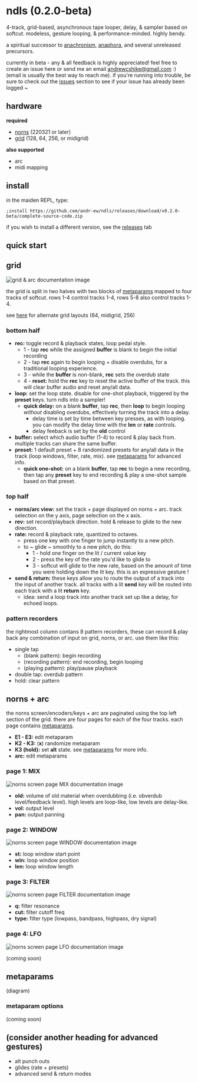 # ndls (0.2.0-beta)

4-track, grid-based, asynchronous tape looper, delay, & sampler based on softcut. modeless, gesture looping, & performance-minded. highly bendy.

a spiritual successor to [anachronism](https://github.com/andr-ew/prosody#anachronsim), [anaphora](https://github.com/andr-ew/prosody#anaphora), and several unreleased precursors.

currently in beta - any & all feedback is highly appreciated! feel free to create an issue here or send me an email andrewcshike@gmail.com :) (email is usually the best way to reach me). if you're running into trouble, be sure to check out the [issues](https://github.com/andr-ew/ndls/issues) section to see if your issue has already been logged ~
## hardware

**required**

- [norns](https://github.com/p3r7/awesome-monome-norns) (220321 or later)
- [grid](https://monome.org/docs/grid/) (128, 64, 256, or midigrid)

**also supported**

- arc
- midi mapping

## install

in the maiden REPL, type: 
```
;install https://github.com/andr-ew/ndls/releases/download/v0.2.0-beta/complete-source-code.zip
```

if you wish to install a different version, see the [releases](https://github.com/andr-ew/ndls/releases) tab

## quick start

## grid

![grid & arc documentation image](lib/doc/ndls_128.png)

the grid is split in two halves with two blocks of [metaparams](#metaparams) mapped to four tracks of softcut. rows 1-4 control tracks 1-4, rows 5-8 also control tracks 1-4.

see [here](lib/doc/alternate_grid_sizes.md) for alternate grid layouts (64, midigrid, 256)

### bottom half

- **rec:** toggle record & playback states, loop pedal style.
  - 1 - tap **rec** while the assigned **buffer** is blank to begin the initial recording
  - 2 - tap **rec** again to begin looping + disable overdubs, for a traditional looping experience.
  - 3 - while the **buffer** is non-blank, **rec** sets the overdub state
  - 4 - **reset:** hold the **rec** key to reset the active buffer of the track. this will clear buffer audio and reset any/all data.
- **loop:** set the loop state. disable for one-shot playback, triggered by the **preset** keys. turn ndls into a sampler!
  - **quick delay:** on a blank **buffer**, tap **rec**, then **loop** to begin looping _without_ disabling overdubs, effectively turning the track into a delay.
    - delay time is set by time between key presses, as with looping. you can modify the delay time with the **len** or **rate** controls.
    - delay feeback is set by the **old** control
- **buffer:** select which audio buffer (1-4) to record & play back from. multiple tracks can share the same buffer.
- **preset:** 1 default preset + 8 randomized presets for any/all data in the track (loop windows, filter, rate, mix). see [metaparams](#metaparams) for advanced info.
  - **quick one-shot:** on a blank **buffer**, tap **rec** to begin a new recording, then tap any **preset** key to end recording & play a one-shot sample based on that preset.


### top half

- **norns/arc view:** set the track + page displayed on norns + arc. track selection on the y axis, page selection on the x axis.
- **rev:** set record/playback direction. hold & release to glide to the new direction.
- **rate:** record & playback rate, quantized to octaves.
  - press one key with one finger to jump instantly to a new pitch.
  - to ~ glide ~ smoothly to a new pitch, do this:
    - 1 - hold one finger on the lit / current value key
    - 2 - press the key of the rate you'd like to glide to
    - 3 - softcut will glide to the new rate, based on the amount of time you were holding down the lit key. this is an expressive gesture !
- **send & return:** these keys allow you to route the output of a track into the input of another track. all tracks with a lit **send** key will be routed into each track with a lit **return** key.
  - idea: send a loop track into another track set up like a delay, for echoed loops.


### pattern recorders

the rightmost column contans 8 pattern recorders, these can record & play back any combination of input on grid, norns, or arc. use them like this:

- single tap
  - (blank pattern): begin recording
  - (recording pattern): end recording, begin looping
  - (playing pattern): play/pause playback
- double tap: overdub pattern
- hold: clear pattern

## norns + arc

the norns screen/encoders/keys + arc are paginated using the top left section of the grid. there are four pages for each of the four tracks. each page contains [metaparams](#metaparams).
- **E1 - E3:** edit metaparam
- **K2 - K3:** (**x**) randomize metaparam
- **K3 (hold):** set **alt** state. see [metaparams](#metaparams) for more info.
- **arc:** edit metaparams

### page 1: MIX

![norns screen page MIX documentation image](lib/doc/ndls_MIX.png)

- **old:** volume of old material when overdubbing (i.e. obverdub level/feedback level). high levels are loop-like, low levels are delay-like.
- **vol:** output level
- **pan:** output panning

### page 2: WINDOW

![norns screen page WINDOW documentation image](lib/doc/ndls_WINDOW.png)

- **st:** loop window start point
- **win:** loop window position
- **len:** loop window length

### page 3: FILTER

![norns screen page FILTER documentation image](lib/doc/ndls_FILTER.png)

- **q:** filter resonance
- **cut:** filter cutoff freq
- **type:** filter type (lowpass, bandpass, highpass, dry signal)

### page 4: LFO

![norns screen page LFO documentation image](lib/doc/ndls_LFO.png)

(coming soon)

## metaparams

(diagram)

### metaparam options

(coming soon)

## (consider another heading for advanced gestures)
- alt punch outs
- glides (rate + presets)
- advanced send & return modes
